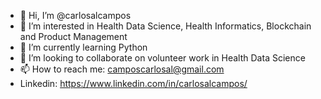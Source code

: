 - 👋 Hi, I’m @carlosalcampos
- 👀 I’m interested in Health Data Science, Health Informatics, Blockchain and Product Management
- 🌱 I’m currently learning Python
- 💞️ I’m looking to collaborate on volunteer work in Health Data Science
- 📫 How to reach me: camposcarlosal@gmail.com
- Linkedin: https://www.linkedin.com/in/carlosalcampos/

<!---
carlosalcampos/carlosalcampos is a ✨ special ✨ repository because its `README.md` (this file) appears on your GitHub profile.
You can click the Preview link to take a look at your changes.
--->
